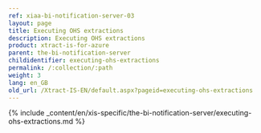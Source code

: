 ```yaml
---
ref: xiaa-bi-notification-server-03
layout: page
title: Executing OHS extractions
description: Executing OHS extractions
product: xtract-is-for-azure
parent: the-bi-notification-server
childidentifier: executing-ohs-extractions
permalink: /:collection/:path
weight: 3
lang: en_GB
old_url: /Xtract-IS-EN/default.aspx?pageid=executing-ohs-extractions
---
```

{% include _content/en/xis-specific/the-bi-notification-server/executing-ohs-extractions.md %}

